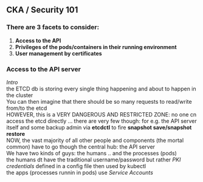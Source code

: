 ## CKA / Security 101
### There are 3 facets to consider:
  1. **Access to the API**
  2. **Privileges of the pods/containers in their running environment**
  3. **User management by certificates**
### Access to the API server  
*Intro*  
the ETCD db is storing every single thing happening and about to happen in the cluster  
You can then imagine that there should be so many requests to read/write from/to the etcd  
HOWEVER, this is a VERY DANGEROUS AND RESTRICTED ZONE: no one cn access the etcd directly ... there are very few though: for e.g. the API server itself and some backup admin via **etcdctl** to fire **snapshot save/snapshot restore**  
NOW, the vast majority of all other people and components (the mortal common) have to go though the central hub: the API server  
We have two kinds of guys: the humans .. and the processes (pods)    
the humans dt have the traditional username/password but rather *PKI credentials* defined in a config file then used by kubectl   
the apps (processes runnin in pods) use *Service Accounts*

